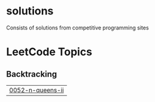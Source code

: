 # solutions
Consists of solutions from competitive programming sites

<!---LeetCode Topics Start-->
# LeetCode Topics
## Backtracking
|  |
| ------- |
| [0052-n-queens-ii](https://github.com/CodeRitzy/solutions/tree/master/0052-n-queens-ii) |
<!---LeetCode Topics End-->